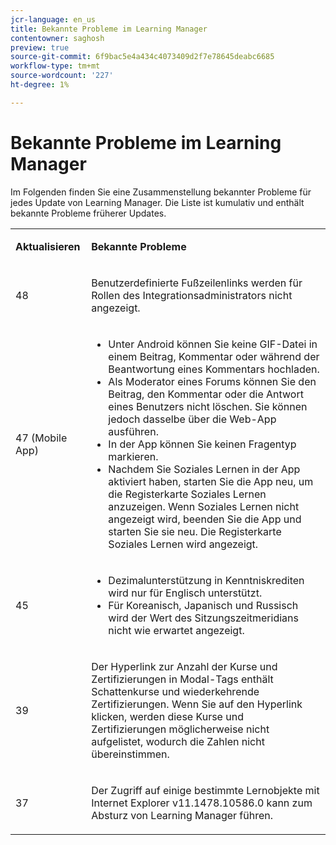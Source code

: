 ```yaml
---
jcr-language: en_us
title: Bekannte Probleme im Learning Manager
contentowner: saghosh
preview: true
source-git-commit: 6f9bac5e4a434c4073409d2f7e78645deabc6685
workflow-type: tm+mt
source-wordcount: '227'
ht-degree: 1%

---
```




# Bekannte Probleme im Learning Manager

Im Folgenden finden Sie eine Zusammenstellung bekannter Probleme für jedes Update von Learning Manager. Die Liste ist kumulativ und enthält bekannte Probleme früherer Updates.

<table> 
 <tbody>
  <tr> 
   <td><p><b>Aktualisieren</b></p></td> 
   <td><p><b>Bekannte Probleme</b></p></td> 
  </tr> 
  <tr> 
   <td><p>48</p></td> 
   <td><p>Benutzerdefinierte Fußzeilenlinks werden für Rollen des Integrationsadministrators nicht angezeigt.</p></td> 
  </tr> 
  <tr> 
   <td><p>47 (Mobile App)</p></td> 
   <td><p> </p> 
    <ul> 
     <li>Unter Android können Sie keine GIF-Datei in einem Beitrag, Kommentar oder während der Beantwortung eines Kommentars hochladen.</li> 
     <li>Als Moderator eines Forums können Sie den Beitrag, den Kommentar oder die Antwort eines Benutzers nicht löschen. Sie können jedoch dasselbe über die Web-App ausführen.</li> 
     <li>In der App können Sie keinen Fragentyp markieren.</li> 
     <li>Nachdem Sie Soziales Lernen in der App aktiviert haben, starten Sie die App neu, um die Registerkarte Soziales Lernen anzuzeigen. Wenn Soziales Lernen nicht angezeigt wird, beenden Sie die App und starten Sie sie neu. Die Registerkarte Soziales Lernen wird angezeigt.</li> 
    </ul><p></p></td> 
  </tr> 
  <tr> 
   <td><p>45</p></td> 
   <td><p> </p> 
    <ul> 
     <li>Dezimalunterstützung in Kenntniskrediten wird nur für Englisch unterstützt.</li> 
     <li>Für Koreanisch, Japanisch und Russisch wird der Wert des Sitzungszeitmeridians nicht wie erwartet angezeigt.</li> 
    </ul><p></p></td> 
  </tr> 
  <tr> 
   <td><p>39</p></td> 
   <td><p>Der Hyperlink zur Anzahl der Kurse und Zertifizierungen in Modal-Tags enthält Schattenkurse und wiederkehrende Zertifizierungen. Wenn Sie auf den Hyperlink klicken, werden diese Kurse und Zertifizierungen möglicherweise nicht aufgelistet, wodurch die Zahlen nicht übereinstimmen.</p></td> 
  </tr> 
  <tr> 
   <td><p>37</p></td> 
   <td><p>Der Zugriff auf einige bestimmte Lernobjekte mit Internet Explorer v11.1478.10586.0 kann zum Absturz von Learning Manager führen.</p></td> 
  </tr> 
 </tbody>
</table>

